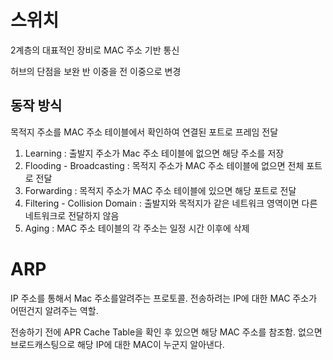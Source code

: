 # 스위치

2계층의 대표적인 장비로 MAC 주소 기반 통신

허브의 단점을 보완
반 이중을 전 이중으로 변경

## 동작 방식

목적지 주소를 MAC 주소 테이블에서 확인하여 연결된 포트로 프레임 전달

1. Learning : 출발지 주소가 Mac 주소 테이블에 없으면 해당 주소를 저장
2. Flooding - Broadcasting : 목적지 주소가 MAC 주소 테이블에 없으면 전체 포트로 전달
3. Forwarding : 목적지 주소가 MAC 주소 테이블에 있으면 해당 포트로 전달
4. Filtering - Collision Domain : 출발지와 목적지가 같은 네트워크 영역이면 다른 네트워크로 전달하지 않음
5. Aging : MAC 주소 테이블의 각 주소는 일정 시간 이후에 삭제

# ARP

IP 주소를 통해서 Mac 주소를알려주는 프로토콜. 전송하려는 IP에 대한 MAC 주소가 어떤건지 알려주는 역할.

전송하기 전에 APR Cache Table을 확인 후 있으면 해당 MAC 주소를 참조함.
없으면 브로드캐스팅으로 해당 IP에 대한 MAC이 누군지 알아낸다.
